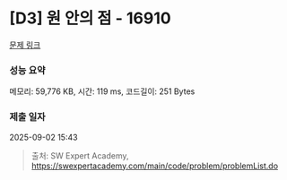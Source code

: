 # [D3] 원 안의 점 - 16910 

[문제 링크](https://swexpertacademy.com/main/code/problem/problemDetail.do?contestProbId=AYcllbDqUVgDFASR) 

### 성능 요약

메모리: 59,776 KB, 시간: 119 ms, 코드길이: 251 Bytes

### 제출 일자

2025-09-02 15:43



> 출처: SW Expert Academy, https://swexpertacademy.com/main/code/problem/problemList.do